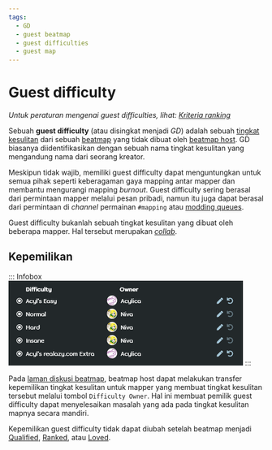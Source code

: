 ```yaml
---
tags:
  - GD
  - guest beatmap
  - guest difficulties
  - guest map
---
```


# Guest difficulty

*Untuk peraturan mengenai guest difficulties, lihat: [Kriteria ranking](/wiki/Ranking_Criteria)*

Sebuah **guest difficulty** (atau disingkat menjadi *GD*) adalah sebuah [tingkat kesulitan](/wiki/Beatmap/Difficulty) dari sebuah [beatmap](/wiki/Beatmap) yang tidak dibuat oleh [beatmap host](/wiki/Beatmap/Beatmap_host). GD biasanya diidentifikasikan dengan sebuah nama tingkat kesulitan yang mengandung nama dari seorang kreator.

Meskipun tidak wajib, memiliki guest difficulty dapat menguntungkan untuk semua pihak seperti keberagaman gaya mapping antar mapper dan membantu mengurangi mapping *burnout*. Guest difficulty sering berasal dari permintaan mapper melalui pesan pribadi, namun itu juga dapat berasal dari permintaan di *channel* permainan `#mapping` atau [modding queues](https://osu.ppy.sh/community/forums/60).

Guest difficulty bukanlah sebuah tingkat kesulitan yang dibuat oleh beberapa mapper. Hal tersebut merupakan *[collab](/wiki/Beatmap/Beatmap_collaborations)*.

## Kepemilikan

::: Infobox
![](img/gd_ownership.png "Contoh panel kontrol kepemilikan guest difficulty")
:::

Pada [laman diskusi beatmap](/wiki/Beatmap_discussion), beatmap host dapat melakukan transfer kepemilikan tingkat kesulitan untuk mapper yang membuat tingkat kesulitan tersebut melalui tombol `Difficulty Owner`. Hal ini membuat pemilik guest difficulty dapat menyelesaikan masalah yang ada pada tingkat kesulitan mapnya secara mandiri.

Kepemilikan guest difficulty tidak dapat diubah setelah beatmap menjadi [Qualified](/wiki/Beatmap/Category#qualified), [Ranked](/wiki/Beatmap/Category#ranked), atau [Loved](/wiki/Beatmap/Category#loved).
